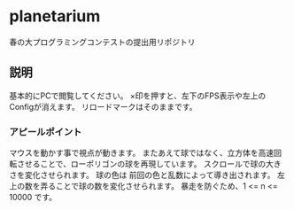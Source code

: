 # planetarium
春の大プログラミングコンテストの提出用リポジトリ

## 説明

基本的にPCで閲覧してください。
×印を押すと、左下のFPS表示や左上のConfigが消えます。
リロードマークはそのままです。

### アピールポイント
マウスを動かす事で視点が動きます。
またあえて球ではなく、立方体を高速回転させることで、ローポリゴンの球を再現しています。
スクロールで球の大きさを変化させられます。 球の色は 前回の色と乱数によって導き出されます。
左上の数を弄ることで球の数を変化させられます。
暴走を防ぐため、1 <= n <= 10000 です。
